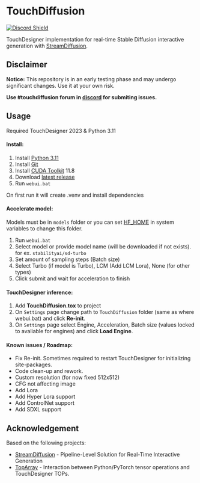 # TouchDiffusion
<a href="https://discord.com/invite/wNW8xkEjrf"><img src="https://discord.com/api/guilds/838923088997122100/widget.png?style=shield" alt="Discord Shield"/></a>

TouchDesigner implementation for real-time Stable Diffusion interactive generation with [StreamDiffusion](https://pages.github.com/](https://github.com/cumulo-autumn/StreamDiffusion)https://github.com/cumulo-autumn/StreamDiffusion).

## Disclaimer
**Notice:** This repository is in an early testing phase and may undergo significant changes. Use it at your own risk. 

**Use #touchdiffusion forum in [discord](https://discord.com/invite/wNW8xkEjrf) for submiting issues.**

## Usage
Required TouchDesigner 2023 & Python 3.11

#### Install:
1. Install [Python 3.11](https://www.python.org/downloads/release/python-3118/)
2. Install [Git](https://git-scm.com/downloads)
3. Install [CUDA Toolkit](https://developer.nvidia.com/cuda-11-8-0-download-archive) 11.8
4. Download [latest release](https://github.com/olegchomp/TouchDiffusion/releases)
5. Run ```webui.bat```

On first run it will create .venv and install dependencies 

#### Accelerate model:
Models must be in ```models``` folder or you can set [HF_HOME](https://huggingface.co/docs/huggingface_hub/en/package_reference/environment_variables) in system variables to change this folder.

1) Run ```webui.bat```
2) Select model or provide model name (will be downloaded if not exists). for ex. `stabilityai/sd-turbo`
4) Set amount of sampling steps (Batch size)
5) Select Turbo (if model is Turbo), LCM (Add LCM Lora), None (for other types)
6) Click submit and wait for acceleration to finish

#### TouchDesigner inference:
1. Add **TouchDiffusion.tox** to project
2. On ```Settings``` page change path to ```TouchDiffusion``` folder (same as where webui.bat) and click **Re-init**.
3. On ```Settings``` page select Engine, Acceleration, Batch size (values locked to avaliable for engines) and click **Load Engine**.

#### Known issues / Roadmap:
* Fix Re-init. Sometimes required to restart TouchDesigner for initializing site-packages.
* Code clean-up and rework.
* Custom resolution (for now fixed 512x512)
* CFG not affecting image
* Add Lora
* Add Hyper Lora support
* Add ControlNet support
* Add SDXL support

## Acknowledgement
Based on the following projects:
* [StreamDiffusion](https://github.com/cumulo-autumn/StreamDiffusion) - Pipeline-Level Solution for Real-Time Interactive Generation
* [TopArray](https://github.com/IntentDev/TopArray) - Interaction between Python/PyTorch tensor operations and TouchDesigner TOPs.
